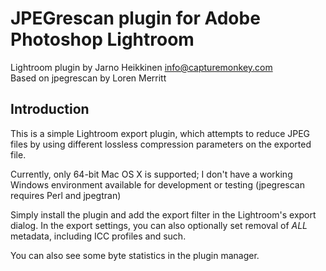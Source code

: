JPEGrescan plugin for Adobe Photoshop Lightroom
===============================================

Lightroom plugin by Jarno Heikkinen <info@capturemonkey.com>  
Based on jpegrescan by Loren Merritt  


Introduction
------------

This is a simple Lightroom export plugin, which attempts to reduce JPEG files
by using different lossless compression parameters on the exported file.

Currently, only 64-bit Mac OS X is supported; I don't have a working Windows environment 
available for development or testing (jpegrescan requires Perl and jpegtran) 

Simply install the plugin and add the export filter in the Lightroom's export dialog.
In the export settings, you can also optionally set removal of _ALL_ metadata, including
ICC profiles and such.

You can also see some byte statistics in the plugin manager.

